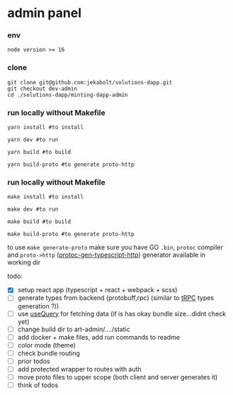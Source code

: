 # <minting-dapp> admin panel

### env
`node version >= 16`

### clone
```
git clone git@github.com:jekabolt/solutions-dapp.git
git checkout dev-admin
cd ./solutions-dapp/minting-dapp-admin
```

### run locally without Makefile
```
yarn install #to install

yarn dev #to run

yarn build #to build

yarn build-proto #to generate proto-http
```

### run locally without Makefile
```
make install #to install

make dev #to run

make build #to build

make build-proto #to generate proto-http
```

to use `make generate-proto` make sure you have GO `.bin`, `protoc` compiler and `proto->http` ([protoc-gen-typescript-http](https://github.com/einride/protoc-gen-typescript-http)) generator  available in working dir 

todo:
- [x] setup react app (typescript + react + webpack + scss)
- [ ] generate types from backend (protobuff,rpc) (similar to [tRPC](https://trpc.io/docs/) types generation ?))
- [ ] use [useQuery](https://tanstack.com/query/v4/docs/reference/useQuery?from=reactQueryV3&original=https://react-query-v3.tanstack.com/reference/useQuery) for fetching data (if is has okay bundle size...didnt check yet)
- [ ] change build dir to art-admin/..../static
- [ ] add docker + make files, add run commands to readme
- [ ] color mode (theme)
- [ ] check bundle routing
- [ ] prior todos
- [ ] add protected wrapper to routes with auth
- [ ] move proto files to upper scope (both client and server generates it)
- [ ] think of todos